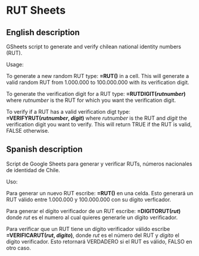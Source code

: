 # RUT Sheets

## English description
GSheets script to generate and verify chilean national identity numbers (RUT).

Usage:

To generate a new random RUT type: **=RUT()** in a cell. This will generate a valid random RUT 
from 1.000.000 to 100.000.000 with its verification digit.


To generate the verification digit for a RUT type: **=RUTDIGIT(*rutnumber*)** where *rutnumber*
is the RUT for which you want the verification digit.

To verify if a RUT has a valid verification digt type: **=VERIFYRUT(*rutnumber*, *digit*)** 
where *rutnumber* is the RUT and *digit* the verification digit you want to verify. 
This will return TRUE if the RUT is valid, FALSE otherwise.

## Spanish description
Script de Google Sheets para generar y verificar RUTs, números nacionales de identidad de Chile.

Uso:

Para generar un nuevo RUT escribe: **=RUT()** en una celda. Esto generará un RUT válido entre 
1.000.000 y 100.000.000 con su dígito verficador.


Para generar el dígito verificador de un RUT escribe: **=DIGITORUT(*rut*)** donde *rut* es el
numero al cual quieres generarle un dígito verificador.

Para verificar que un RUT tiene un dígito verificador válido escribe 
**=VERIFICARUT(*rut*, *digito*)**,  donde *rut* es el número del RUT y *digito* el digito 
verificador. 
Esto retornará VERDADERO si el RUT es válido, FALSO en otro caso.

